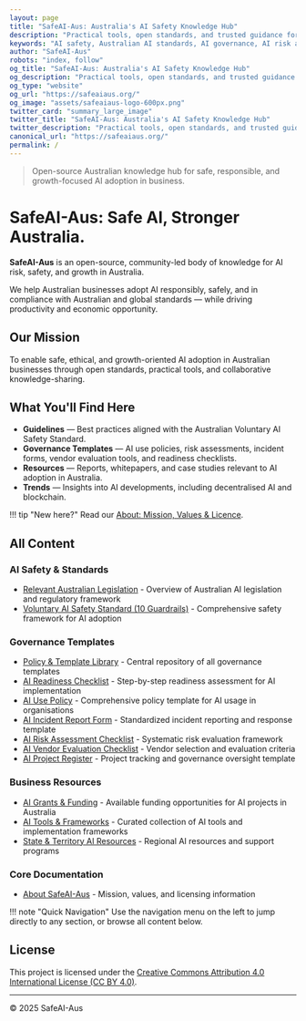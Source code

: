 ```yaml
---
layout: page
title: "SafeAI-Aus: Australia's AI Safety Knowledge Hub"
description: "Practical tools, open standards, and trusted guidance for Australian businesses to adopt AI safely and responsibly. Free AI governance templates, risk assessments, and compliance checklists."
keywords: "AI safety, Australian AI standards, AI governance, AI risk assessment, AI compliance, AI safety templates, Australian business AI, AI safety Australia, AI governance templates, AI risk management"
author: "SafeAI-Aus"
robots: "index, follow"
og_title: "SafeAI-Aus: Australia's AI Safety Knowledge Hub"
og_description: "Practical tools, open standards, and trusted guidance for Australian businesses to adopt AI safely"
og_type: "website"
og_url: "https://safeaiaus.org/"
og_image: "assets/safeaiaus-logo-600px.png"
twitter_card: "summary_large_image"
twitter_title: "SafeAI-Aus: Australia's AI Safety Knowledge Hub"
twitter_description: "Practical tools, open standards, and trusted guidance for Australian businesses to adopt AI safely"
canonical_url: "https://safeaiaus.org/"
permalink: /
---
```

> Open-source Australian knowledge hub for safe, responsible, and growth-focused AI adoption in business.

# SafeAI-Aus: Safe AI, Stronger Australia.

**SafeAI-Aus** is an open-source, community-led body of knowledge for AI risk, safety, and growth in Australia.

We help Australian businesses adopt AI responsibly, safely, and in compliance with Australian and global standards — while driving productivity and economic opportunity.

## Our Mission
To enable safe, ethical, and growth-oriented AI adoption in Australian businesses through open standards, practical tools, and collaborative knowledge-sharing.

## What You'll Find Here
- **Guidelines** — Best practices aligned with the Australian Voluntary AI Safety Standard.
- **Governance Templates** — AI use policies, risk assessments, incident forms, vendor evaluation tools, and readiness checklists.
- **Resources** — Reports, whitepapers, and case studies relevant to AI adoption in Australia.
- **Trends** — Insights into AI developments, including decentralised AI and blockchain.

!!! tip "New here?"
    Read our [About: Mission, Values & Licence](about.md).

## All Content

### AI Safety & Standards
- [Relevant Australian Legislation](safety-standards/ai-australian-legislation.md) - Overview of Australian AI legislation and regulatory framework
- [Voluntary AI Safety Standard (10 Guardrails)](safety-standards/voluntary-ai-safety-standard-10-guardrails.md) - Comprehensive safety framework for AI adoption

### Governance Templates
- [Policy & Template Library](governance-templates/policy-template-library.md) - Central repository of all governance templates
- [AI Readiness Checklist](governance-templates/ai-readiness-checklist.md) - Step-by-step readiness assessment for AI implementation
- [AI Use Policy](governance-templates/ai-use-policy.md) - Comprehensive policy template for AI usage in organisations
- [AI Incident Report Form](governance-templates/ai-incident-report-form.md) - Standardized incident reporting and response template
- [AI Risk Assessment Checklist](governance-templates/ai-risk-assessment-checklist.md) - Systematic risk evaluation framework
- [AI Vendor Evaluation Checklist](governance-templates/ai-vendor-evaluation-checklist.md) - Vendor selection and evaluation criteria
- [AI Project Register](governance-templates/ai-project-register.md) - Project tracking and governance oversight template

### Business Resources
- [AI Grants & Funding](business-resources/ai-grants-funding-australia.md) - Available funding opportunities for AI projects in Australia
- [AI Tools & Frameworks](business-resources/ai-aus-tools-frameworks.md) - Curated collection of AI tools and implementation frameworks
- [State & Territory AI Resources](business-resources/state-territory-ai-resources.md) - Regional AI resources and support programs

### Core Documentation
- [About SafeAI-Aus](about.md) - Mission, values, and licensing information

!!! note "Quick Navigation"
    Use the navigation menu on the left to jump directly to any section, or browse all content below.

## License
This project is licensed under the [Creative Commons Attribution 4.0 International License (CC BY 4.0)](https://creativecommons.org/licenses/by/4.0/).

---
© 2025 SafeAI-Aus
